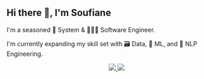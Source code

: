 ## Hi there 👋, I'm Soufiane

I'm a seasoned 🧩 System & 🧑🏻‍💻 Software Engineer. 

I'm currently expanding my skill set with 🗃️ Data, 🧠 ML, and 💬 NLP Engineering.

<p align="center">
  <a href="https://skillicons.dev">
    <img src="https://skillicons.dev/icons?perline=10&theme=light&i=alpinejs,azure,bash,css,cypress,dart,debian,docker,elasticsearch,flutter,gcp,git,gitlab,html,idea,js,kotlin,ktor,linux,nodejs" />
    <img src="https://skillicons.dev/icons?perline=10&theme=light&i=obsidian,php,postgres,py,pytorch,react,sqlite,terraform,vim" />
  </a>
</p>
